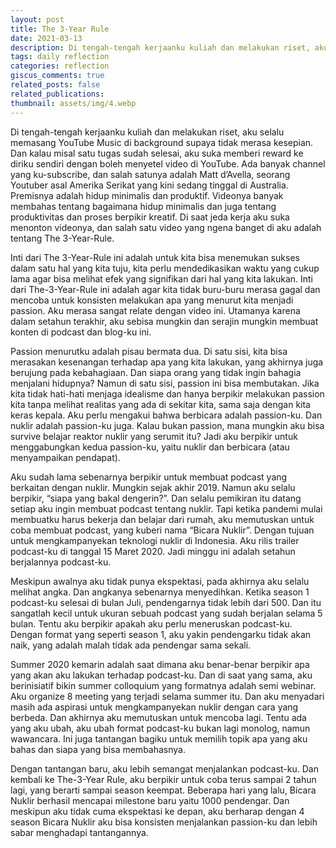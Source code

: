 ```yaml
---
layout: post
title: The 3-Year Rule
date: 2021-03-13
description: Di tengah-tengah kerjaanku kuliah dan melakukan riset, aku selalu memasang YouTube Music di background supaya tidak merasa kesepian. Dan kalau misal satu tugas sudah selesai, aku suka memberi reward ke diriku sendiri dengan boleh menyetel video di YouTube. Ada banyak channel yang ku-subscribe, dan salah satunya adalah Matt d’Avella.
tags: daily reflection
categories: reflection
giscus_comments: true
related_posts: false
related_publications:
thumbnail: assets/img/4.webp
---
```

Di tengah-tengah kerjaanku kuliah dan melakukan riset, aku selalu memasang YouTube Music di background supaya tidak merasa kesepian. Dan kalau misal satu tugas sudah selesai, aku suka memberi reward ke diriku sendiri dengan boleh menyetel video di YouTube. Ada banyak channel yang ku-subscribe, dan salah satunya adalah Matt d’Avella, seorang Youtuber asal Amerika Serikat yang kini sedang tinggal di Australia. Premisnya adalah hidup minimalis dan produktif. Videonya banyak membahas tentang bagaimana hidup minimalis dan juga tentang produktivitas dan proses berpikir kreatif. Di saat jeda kerja aku suka menonton videonya, dan salah satu video yang ngena banget di aku adalah tentang The 3-Year-Rule.

Inti dari The 3-Year-Rule ini adalah untuk kita bisa menemukan sukses dalam satu hal yang kita tuju, kita perlu mendedikasikan waktu yang cukup lama agar bisa melihat efek yang signifikan dari hal yang kita lakukan. Inti dari The-3-Year-Rule ini adalah agar kita tidak buru-buru merasa gagal dan mencoba untuk konsisten melakukan apa yang menurut kita menjadi passion. Aku merasa sangat relate dengan video ini. Utamanya karena dalam setahun terakhir, aku sebisa mungkin dan serajin mungkin membuat konten di podcast dan blog-ku ini.

Passion menurutku adalah pisau bermata dua. Di satu sisi, kita bisa merasakan kesenangan terhadap apa yang kita lakukan, yang akhirnya juga berujung pada kebahagiaan. Dan siapa orang yang tidak ingin bahagia menjalani hidupnya? Namun di satu sisi, passion ini bisa membutakan. Jika kita tidak hati-hati menjaga idealisme dan hanya berpikir melakukan passion kita tanpa melihat realitas yang ada di sekitar kita, sama saja dengan kita keras kepala. Aku perlu mengakui bahwa berbicara adalah passion-ku. Dan nuklir adalah passion-ku juga. Kalau bukan passion, mana mungkin aku bisa survive belajar reaktor nuklir yang serumit itu? Jadi aku berpikir untuk menggabungkan kedua passion-ku, yaitu nuklir dan berbicara (atau menyampaikan pendapat).

Aku sudah lama sebenarnya berpikir untuk membuat podcast yang berkaitan dengan nuklir. Mungkin sejak akhir 2019. Namun aku selalu berpikir, “siapa yang bakal dengerin?”. Dan selalu pemikiran itu datang setiap aku ingin membuat podcast tentang nuklir. Tapi ketika pandemi mulai membuatku harus bekerja dan belajar dari rumah, aku memutuskan untuk coba membuat podcast, yang kuberi nama “Bicara Nuklir”. Dengan tujuan untuk mengkampanyekan teknologi nuklir di Indonesia. Aku rilis trailer podcast-ku di tanggal 15 Maret 2020. Jadi minggu ini adalah setahun berjalannya podcast-ku.

Meskipun awalnya aku tidak punya ekspektasi, pada akhirnya aku selalu melihat angka. Dan angkanya sebenarnya menyedihkan. Ketika season 1 podcast-ku selesai di bulan Juli, pendengarnya tidak lebih dari 500. Dan itu sangatlah kecil untuk ukuran sebuah podcast yang sudah berjalan selama 5 bulan. Tentu aku berpikir apakah aku perlu meneruskan podcast-ku. Dengan format yang seperti season 1, aku yakin pendengarku tidak akan naik, yang adalah malah tidak ada pendengar sama sekali.

Summer 2020 kemarin adalah saat dimana aku benar-benar berpikir apa yang akan aku lakukan terhadap podcast-ku. Dan di saat yang sama, aku berinisiatif bikin summer colloquium yang formatnya adalah semi webinar. Aku organize 8 meeting yang terjadi selama summer itu. Dan aku menyadari masih ada aspirasi untuk mengkampanyekan nuklir dengan cara yang berbeda. Dan akhirnya aku memutuskan untuk mencoba lagi. Tentu ada yang aku ubah, aku ubah format podcast-ku bukan lagi monolog, namun wawancara. Ini juga tantangan bagiku untuk memilih topik apa yang aku bahas dan siapa yang bisa membahasnya.

Dengan tantangan baru, aku lebih semangat menjalankan podcast-ku. Dan kembali ke The-3-Year Rule, aku berpikir untuk coba terus sampai 2 tahun lagi, yang berarti sampai season keempat. Beberapa hari yang lalu, Bicara Nuklir berhasil mencapai milestone baru yaitu 1000 pendengar. Dan meskipun aku tidak cuma ekspektasi ke depan, aku berharap dengan 4 season Bicara Nuklir aku bisa konsisten menjalankan passion-ku dan lebih sabar menghadapi tantangannya.